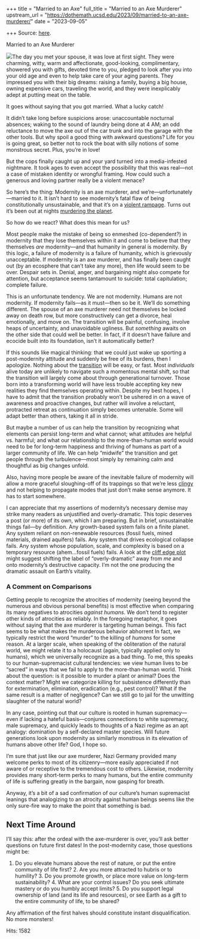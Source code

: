 +++
title = "Married to an Axe"
full_title = "Married to an Axe Murderer"
upstream_url = "https://dothemath.ucsd.edu/2023/09/married-to-an-axe-murderer/"
date = "2023-09-05"

+++
Source: [here](https://dothemath.ucsd.edu/2023/09/married-to-an-axe-murderer/).

Married to an Axe Murderer

[![](https://dothemath.ucsd.edu/wp-content/uploads/2023/09/axe-murderer-232x300.jpg)](https://dothemath.ucsd.edu/wp-content/uploads/2023/09/axe-murderer.jpg)The day you met your spouse, it was love at first sight. They were charming, witty, warm and affectionate, good-looking, complimentary, showered you with gifts, devoted time to you, pledged to look after you into your old age and even to help take care of your aging parents. They impressed you with their big dreams: raising a family, buying a big house, owning expensive cars, traveling the world, and they were inexplicably adept at putting meat on the table.

It goes without saying that you got married. What a lucky catch!

It didn’t take long before suspicions arose: unaccountable nocturnal absences; waking to the sound of laundry being done at 4 AM; an odd reluctance to move the axe out of the car trunk and into the garage with the other tools. But why spoil a good thing with awkward questions? Life for you is going great, so better not to rock the boat with silly notions of some monstrous secret. Plus, you’re in love!

But the cops finally caught up and your yard turned into a media-infested nightmare. It took ages to even accept the possibility that this was real—not a case of mistaken identity or wrongful framing. How could such a generous and loving partner really be a violent menace?

So here’s the thing: Modernity is an axe murderer, and we’re—unfortunately—married to it. It isn’t hard to see modernity’s fatal flaw of being constitutionally unsustainable, and that it’s on a [violent rampage](https://dothemath.ucsd.edu/2022/09/death-by-hockey-sticks/). Turns out it’s been out at nights [murdering the planet](https://dothemath.ucsd.edu/2023/08/ecological-cliff-edge/).

So how do we react? What does this mean for us?

Most people make the mistake of being so enmeshed (co-dependent?) in modernity that they lose themselves within it and come to believe that they themselves *are* modernity—and that humanity in general is modernity. By this logic, a failure of modernity is a failure of humanity, which is grievously unacceptable. If modernity is an axe murderer, and has finally been caught out (by an ecosphere that can’t take any more), then life would seem to be over. Despair sets in. Denial, anger, and bargaining might also compete for attention, but acceptance seems tantamount to suicide: total capitulation; complete failure.

This is an unfortunate tendency. We are not modernity. Humans are not modernity. If modernity fails—as it must—then so be it. We’ll do something different. The spouse of an axe murderer need not themselves be locked away on death row, but more constructively can get a divorce, heal emotionally, and move on. The transition will be painful, confusing, involve heaps of uncertainty, and unavoidable ugliness. But *something* awaits on the other side that could well be better. In fact, if it doesn’t have failure and ecocide built into its foundation, isn’t it automatically better?

If this sounds like magical thinking: that we could just wake up sporting a post-modernity attitude and suddenly be free of its burdens, then I apologize. Nothing about the [transition](https://dothemath.ucsd.edu/2023/08/learning-to-walk-again/) will be easy, or fast. Most *individuals* alive today are unlikely to navigate such a momentous mental shift, so that the transition will largely come about through generational turnover. Those born into a transforming world will have less trouble accepting key new realities they find themselves operating within. Despite my best hopes, I have to admit that the transition probably won’t be ushered in on a wave of awareness and proactive changes, but rather will involve a reluctant, protracted retreat as continuation simply becomes untenable. Some will adapt better than others, taking it all in stride.

But maybe a number of us can help the transition by recognizing what elements can persist long-term and what cannot; what attitudes are helpful vs. harmful; and what our relationship to the more-than-human world would need to be for long-term happiness and thriving of humans as part of a larger community of life. We can help “midwife” the transition and get people through the turbulence—most simply by remaining calm and thoughtful as big changes unfold.

Also, having more people be aware of the inevitable failure of modernity will allow a more graceful sloughing-off of its trappings so that we’re less [clingy](https://dothemath.ucsd.edu/2023/08/learning-to-walk-again/) and not helping to propagate modes that just don’t make sense anymore. It has to start somewhere.

I can appreciate that my assertions of modernity’s necessary demise may strike many readers as unjustified and overly-dramatic. This topic deserves a post (or more) of its own, which I am preparing. But in brief, unsustainable things fail—by definition. Any growth-based system fails on a finite planet. Any system reliant on non-renewable resources (fossil fuels, mined materials, drained aquifers) fails. Any system that drives ecological collapse fails. Any system whose population, scale, and complexity is based on a temporary resource (ahem…fossil fuels) fails. A look at the [cliff edge plot](https://dothemath.ucsd.edu/2023/08/ecological-cliff-edge/) might suggest shifting the label of “overly-dramatic” away from *me* and onto modernity’s destructive capacity. I’m not the one producing the dramatic assault on Earth’s vitality.

### A Comment on Comparisons

Getting people to recognize the atrocities of modernity (seeing beyond the numerous and obvious personal benefits) is most effective when comparing its many negatives to atrocities *against humans*. We don’t tend to register other kinds of atrocities as reliably. In the foregoing metaphor, it goes without saying that the axe murderer is targeting human beings. This fact seems to be what makes the murderous behavior abhorrent In fact, we typically restrict the word “murder” to the killing of *humans* for some reason. At a larger scale, when speaking of the obliteration of the natural world, we might relate it to a holocaust (again, typically applied only to humans), which we universally recognize as a bad thing. To me, this speaks to our human-supremacist cultural tendencies: we view human lives to be “sacred” in ways that we fail to apply to the more-than-human world. Think about the question: is it possible to murder a plant or animal? Does the context matter?
Might we categorize killing for subsistence differently than for extermination, elimination, eradication (e.g., pest control)? What if the same result is a matter of negligence? Can we still go to jail for the unwitting slaughter of the natural world?

In any case, pointing out that our culture is rooted in human supremacy—even if lacking a hateful basis—conjures connections to white supremacy, male supremacy, and quickly leads to thoughts of a Nazi regime as an apt analogy: domination by a self-declared master species. Will future generations look upon modernity as similarly monstrous in its elevation of humans above other life? God, I hope so.

I’m sure that just like our axe murderer, Nazi Germany provided many welcome perks to most of its citizenry—more easily appreciated if not aware of or receptive to the tremendous cost to others. Likewise, modernity provides many short-term perks to many humans, but the entire community of life is suffering greatly in the bargain, now gasping for breath.

Anyway, it’s a bit of a sad confirmation of our culture’s human supremacist leanings that analogizing to an atrocity against human beings seems like the only sure-fire way to make the point that something is bad.

## Next Time Around

I’ll say this: after the ordeal with the axe-murderer is over, you’ll ask better questions on future first dates! In the post-modernity case, those questions might be:

1.  Do you elevate humans above the rest of nature, or put the entire
    community of life first? 2.  Are you more attracted to hubris or to humility? 3.  Do you promote growth, or place more value on long-term
    sustainability? 4.  What are your control issues? Do you seek ultimate mastery or do you
    humbly accept limits? 5.  Do you support legal ownership of land (and its life and resources),
    or see Earth as a gift to the entire community of life, to be
    shared?

Any affirmation of the first halves should constitute instant disqualification. No more monsters!

Hits: 1582

[](https://www.addtoany.com/add_to/facebook?linkurl=https%3A%2F%2Fdothemath.ucsd.edu%2F2023%2F09%2Fmarried-to-an-axe-murderer%2F&linkname=Married%20to%20an%20Axe%20Murderer "Facebook")[](https://www.addtoany.com/add_to/twitter?linkurl=https%3A%2F%2Fdothemath.ucsd.edu%2F2023%2F09%2Fmarried-to-an-axe-murderer%2F&linkname=Married%20to%20an%20Axe%20Murderer "Twitter")[](https://www.addtoany.com/add_to/email?linkurl=https%3A%2F%2Fdothemath.ucsd.edu%2F2023%2F09%2Fmarried-to-an-axe-murderer%2F&linkname=Married%20to%20an%20Axe%20Murderer "Email")[](https://www.addtoany.com/share)
